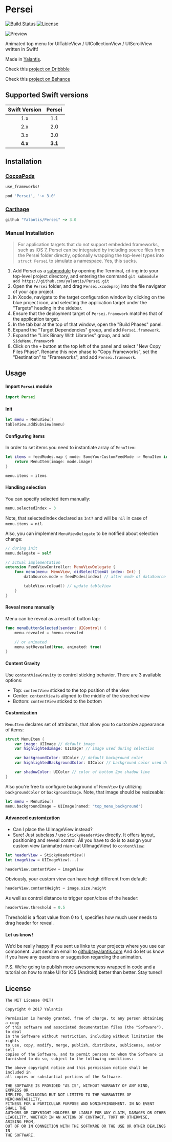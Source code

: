 # Persei
[![Build Status](https://travis-ci.org/Yalantis/Persei.svg)](https://travis-ci.org/Yalantis/Persei)
[![License](http://img.shields.io/badge/license-MIT-green.svg?style=flat)](https://github.com/Yalantis/Persei/blob/master/LICENSE)

![Preview](https://github.com/Yalantis/Persei/blob/master/Assets/animation.gif)

Animated top menu for UITableView / UICollectionView / UIScrollView written in Swift!

Made in [Yalantis](https://yalantis.com/?utm_source=github).

Check this [project on Dribbble](https://dribbble.com/shots/1706861-Top-Menu-Animation?list=users&offset=23)

Check this [project on Behance](https://www.behance.net/gallery/20411445/Mobile-Animations-Interactions%20)

## Supported Swift versions

| Swift Version | Persei |
|:---:|:---:|
| 1.x | 1.1 |
| 2.x | 2.0 |
| 3.x | 3.0 |
| **4.x** | **3.1** |

## Installation

### [CocoaPods](http://cocoapods.org)

```ruby
use_frameworks!

pod 'Persei', '~> 3.0'
```

### [Carthage](http://github.com/Carthage/Carthage)

```ruby
github "Yalantis/Persei" ~> 3.0
```

### Manual Installation
> For application targets that do not support embedded frameworks, such as iOS 7, Persei can be integrated by including source files from the Persei folder directly, optionally wrapping the top-level types into `struct Persei` to simulate a namespace. Yes, this sucks.

1. Add Persei as a [submodule](http://git-scm.com/docs/git-submodule) by opening the Terminal, `cd`-ing into your top-level project directory, and entering the command `git submodule add https://github.com/yalantis/Persei.git`
2. Open the `Persei` folder, and drag `Persei.xcodeproj` into the file navigator of your app project.
3. In Xcode, navigate to the target configuration window by clicking on the blue project icon, and selecting the application target under the "Targets" heading in the sidebar.
4. Ensure that the deployment target of `Persei.framework` matches that of the application target.
5. In the tab bar at the top of that window, open the "Build Phases" panel.
6. Expand the "Target Dependencies" group, and add `Persei.framework`.
7. Expand the "Link Binary With Libraries" group, and add `SideMenu.framework`
8. Click on the `+` button at the top left of the panel and select "New Copy Files Phase". Rename this new phase to "Copy Frameworks", set the "Destination" to "Frameworks", and add `Persei.framework`.

## Usage
#### Import `Persei` module
```swift
import Persei
```

#### Init
```swift
let menu = MenuView()    
tableView.addSubview(menu)
```

#### Configuring items
In order to set items you need to instantiate array of `MenuItem`:

```swift
let items = feedModes.map { mode: SomeYourCustomFeedMode -> MenuItem in
	return MenuItem(image: mode.image)
}

menu.items = items
```

#### Handling selection
You can specify selected item manually:
```swift
menu.selectedIndex = 3
```

Note, that selectedIndex declared as `Int?` and will be `nil` in case of `menu.items = nil`.

Also, you can implement `MenuViewDelegate` to be notified about selection change:
```swift
// during init
menu.delegate = self

// actual implementation
extension FeedViewController: MenuViewDelegate {
    func menu(menu: MenuView, didSelectItemAt index: Int) {
    	dataSource.mode = feedModes[index] // alter mode of dataSource

    	tableView.reload() // update tableView
    }
}
```

#### Reveal menu manually
Menu can be reveal as a result of button tap:
```swift
func menuButtonSelected(sender: UIControl) {
	menu.revealed = !menu.revealed

	// or animated
	menu.setRevealed(true, animated: true)
}
```

#### Content Gravity
Use `contentViewGravity` to control sticking behavior. There are 3 available options:

- Top: `contentView` sticked to the top position of the view
- Center: `contentView` is aligned to the middle of the streched view
- Bottom: `contentView` sticked to the bottom

#### Customization
`MenuItem` declares set of attributes, that allow you to customize appearance of items:
```swift
struct MenuItem {
    var image: UIImage // default image
    var highlightedImage: UIImage? // image used during selection

    var backgroundColor: UIColor // default background color
    var highlightedBackgroundColor: UIColor // background color used during selection

    var shadowColor: UIColor // color of bottom 2px shadow line
}
```

Also you're free to configure background of `MenuView` by utilizing `backgroundColor` or `backgroundImage`. Note, that image should be resizeable:
```swift
let menu = MenuView()
menu.backgroundImage = UIImage(named: "top_menu_background")
```

#### Advanced customization
- Can I place the UIImageView instead?
- Sure! Just subclass / use `StickyHeaderView` directly. It offers layout, positioning and reveal control. All you have to do is to assign your custom view (animated nian-cat UIImageView) to `contentView`:

```swift
let headerView = StickyHeaderView()
let imageView = UIImageView(...)

headerView.contentView = imageView
```

Obviously, your custom view can have heigh different from default:
```swift
headerView.contentHeight = image.size.height
```

As well as control distance to trigger open/close of the header:
```swift
headerView.threshold = 0.5
```
Threshold is a float value from 0 to 1, specifies how much user needs to drag header for reveal.

#### Let us know!

We’d be really happy if you sent us links to your projects where you use our component. Just send an email to github@yalantis.com And do let us know if you have any questions or suggestion regarding the animation.

P.S. We’re going to publish more awesomeness wrapped in code and a tutorial on how to make UI for iOS (Android) better than better. Stay tuned!

## License

	The MIT License (MIT)

	Copyright © 2017 Yalantis

	Permission is hereby granted, free of charge, to any person obtaining a copy
	of this software and associated documentation files (the "Software"), to deal
	in the Software without restriction, including without limitation the rights
	to use, copy, modify, merge, publish, distribute, sublicense, and/or sell
	copies of the Software, and to permit persons to whom the Software is
	furnished to do so, subject to the following conditions:

	The above copyright notice and this permission notice shall be included in
	all copies or substantial portions of the Software.

	THE SOFTWARE IS PROVIDED "AS IS", WITHOUT WARRANTY OF ANY KIND, EXPRESS OR
	IMPLIED, INCLUDING BUT NOT LIMITED TO THE WARRANTIES OF MERCHANTABILITY,
	FITNESS FOR A PARTICULAR PURPOSE AND NONINFRINGEMENT. IN NO EVENT SHALL THE
	AUTHORS OR COPYRIGHT HOLDERS BE LIABLE FOR ANY CLAIM, DAMAGES OR OTHER
	LIABILITY, WHETHER IN AN ACTION OF CONTRACT, TORT OR OTHERWISE, ARISING FROM,
	OUT OF OR IN CONNECTION WITH THE SOFTWARE OR THE USE OR OTHER DEALINGS IN
	THE SOFTWARE.

